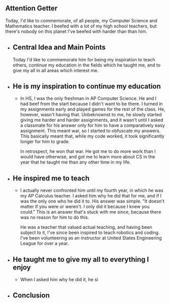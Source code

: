 ## Attention Getter
Today, I'd like to commemorate, of all people, my Computer Science and Mathematics teacher. I beefed with a lot of my high school teachers, but there's nobody on this planet I've beefed with harder than than him.
- ## Central Idea and Main Points
  Today I'd like to commemorate him for being my inspiration to teach others, continue my education in the fields which he taught me, and to give my all in all areas which interest me.
- ## He is my inspiration to continue my education
	- In HS, I was the only freshman in AP Computer Science. He and I had beef from the start because I didn't want to be there. I turned in my assignments early and played games for the rest of the class. He, however, wasn't having that. Unbeknownst to me, he slowly started giving me harder and harder assignments, and it wasn't until I asked a classmate for his answer only for him to have a comparatively easy assignment. This meant war, so I started to obfuscate my answers. This basically meant that, while my code worked, it took significantly longer for him to grade. 
	  
	  In retrospect, he won that war. He got me to do more work than I would have otherwise, and got me to learn more about CS in the year that he taught me than any other time in my life.
- ## He inspired me to teach
	- I actually never confronted him until my fourth year, in which he was my AP Calculus teacher. I asked him why he did that for me, and if I was the only one who he did it to. His answer was simple. "It doesn't matter if you were or weren't. I only did it because I knew you could." This is an answer that's stuck with me since, because there was no reason for him to do this.
	  
	  He was a teacher that valued actual teaching, and having been subject to it, I've since been inspired to teach robotics and coding. I've been volunteering as an instructor at United States Engineering League for over a year.
- ## He taught me to give my all to everything I enjoy
	- When I asked him why he did it, he si
- ## Conclusion